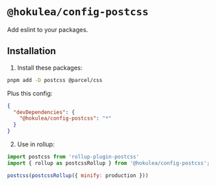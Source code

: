 # `@hokulea/config-postcss`

Add eslint to your packages.

## Installation

1) Install these packages:

```sh
pnpm add -D postcss @parcel/css
```

Plus this config:

```json
{
  "devDependencies": {
    "@hokulea/config-postcss": "*"
  }
}
```

2) Use in rollup:

```js
import postcss from 'rollup-plugin-postcss'
import { rollup as postcssRollup } from '@hokulea/config-postcss';

postcss(postcssRollup({ minify: production }))
```
